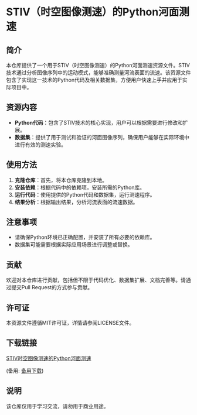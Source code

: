 # STIV（时空图像测速）的Python河面测速

## 简介

本仓库提供了一个用于STIV（时空图像测速）的Python河面测速资源文件。STIV技术通过分析图像序列中的运动模式，能够准确测量河流表面的流速。该资源文件包含了实现这一技术的Python代码及相关数据集，方便用户快速上手并应用于实际项目中。

## 资源内容

- **Python代码**：包含了STIV技术的核心实现，用户可以根据需要进行修改和扩展。
- **数据集**：提供了用于测试和验证的河面图像序列，确保用户能够在实际环境中进行有效的测速实验。

## 使用方法

1. **克隆仓库**：首先，将本仓库克隆到本地。
2. **安装依赖**：根据代码中的依赖项，安装所需的Python库。
3. **运行代码**：使用提供的Python代码和数据集，运行测速程序。
4. **结果分析**：根据输出结果，分析河流表面的流速数据。

## 注意事项

- 请确保Python环境已正确配置，并安装了所有必要的依赖库。
- 数据集可能需要根据实际应用场景进行调整或替换。

## 贡献

欢迎对本仓库进行贡献，包括但不限于代码优化、数据集扩展、文档完善等。请通过提交Pull Request的方式参与贡献。

## 许可证

本资源文件遵循MIT许可证，详情请参阅LICENSE文件。

## 下载链接
[STIV时空图像测速的Python河面测速](https://pan.quark.cn/s/f2a68b42505d) 

(备用: [备用下载](https://pan.baidu.com/s/1upM_KWkruABrGVFYqxudlg?pwd=1234))

## 说明

该仓库仅用于学习交流，请勿用于商业用途。
